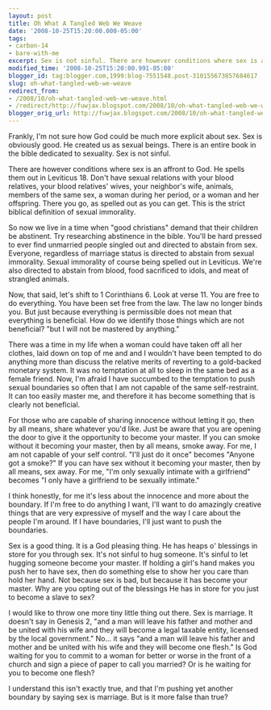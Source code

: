 ```yaml
---
layout: post
title: Oh What A Tangled Web We Weave
date: '2008-10-25T15:20:00.000-05:00'
tags:
- carbon-14
- bare-with-me
excerpt: Sex is not sinful. There are however conditions where sex is an affront to God. He spells them out in Leviticus 18.
modified_time: '2008-10-25T15:20:00.991-05:00'
blogger_id: tag:blogger.com,1999:blog-7551548.post-310155673857684617
slug: oh-what-tangled-web-we-weave
redirect_from: 
- /2008/10/oh-what-tangled-web-we-weave.html
- /redirect/http://fuwjax.blogspot.com/2008/10/oh-what-tangled-web-we-weave.html
blogger_orig_url: http://fuwjax.blogspot.com/2008/10/oh-what-tangled-web-we-weave.html
---
```


Frankly, I'm not sure how God could be much more explicit about sex. Sex is obviously good. He created us as sexual beings. There is an entire book in the bible dedicated to sexuality. Sex is not sinful.

There are however conditions where sex is an affront to God. He spells them out in Leviticus 18. Don't have sexual relations with your blood relatives, your blood relatives' wives, your neighbor's wife, animals, members of the same sex, a woman during her period, or a woman and her offspring. There you go, as spelled out as you can get. This is the strict biblical definition of sexual immorality.

So now we live in a time when "good christians" demand that their children be abstinent. Try researching abstinence in the bible. You'll be hard pressed to ever find unmarried people singled out and directed to abstain from sex. Everyone, regardless of marriage status is directed to abstain from sexual immorality. Sexual immorality of course being spelled out in Leviticus. We're also directed to abstain from blood, food sacrificed to idols, and meat of strangled animals.

Now, that said, let's shift to 1 Corinthians 6. Look at verse 11. You are free to do everything. You have been set free from the law. The law no longer binds you. But just because everything is permissible does not mean that everything is beneficial. How do we identify those things which are not beneficial? "but I will not be mastered by anything."

There was a time in my life when a woman could have taken off all her clothes, laid down on top of me and and I wouldn't have been tempted to do anything more than discuss the relative merits of reverting to a gold-backed monetary system. It was no temptation at all to sleep in the same bed as a female friend. Now, I'm afraid I have succumbed to the temptation to push sexual boundaries so often that I am not capable of the same self-restraint. It can too easily master me, and therefore it has become something that is clearly not beneficial.

For those who are capable of sharing innocence without letting it go, then by all means, share whatever you'd like. Just be aware that you are opening the door to give it the opportunity to become your master. If you can smoke without it becoming your master, then by all means, smoke away. For me, I am not capable of your self control. "I'll just do it once" becomes "Anyone got a smoke?" If you can have sex without it becoming your master, then by all means, sex away. For me, "I'm only sexually intimate with a girlfriend" becomes "I only have a girlfriend to be sexually intimate."

I think honestly, for me it's less about the innocence and more about the boundary. If I'm free to do anything I want, I'll want to do amazingly creative things that are very expressive of myself and the way I care about the people I'm around. If I have boundaries, I'll just want to push the boundaries.

Sex is a good thing. It is a God pleasing thing. He has heaps o' blessings in store for you through sex. It's not sinful to hug someone. It's sinful to let hugging someone become your master. If holding a girl's hand makes you push her to have sex, then do something else to show her you care than hold her hand. Not because sex is bad, but because it has become your master. Why are you opting out of the blessings He has in store for you just to become a slave to sex?

I would like to throw one more tiny little thing out there. Sex is marriage. It doesn't say in Genesis 2, "and a man will leave his father and mother and be united with his wife and they will become a legal taxable entity, licensed by the local government." No... it says "and a man will leave his father and mother and be united with his wife and they will become one flesh." Is God waiting for you to commit to a woman for better or worse in the front of a church and sign a piece of paper to call you married? Or is he waiting for you to become one flesh?

I understand this isn't exactly true, and that I'm pushing yet another boundary by saying sex is marriage. But is it more false than true?